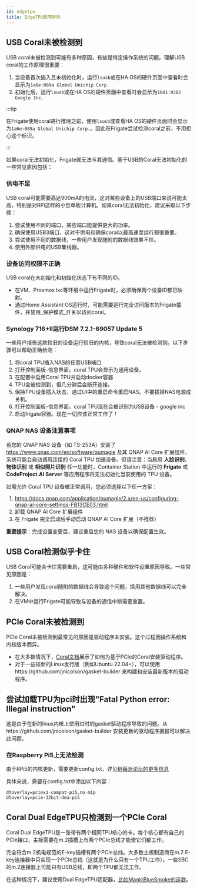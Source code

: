 ```yaml
---
id: edgetpu
title: EdgeTPU故障排除
---
```


## USB Coral未被检测到

USB coral未被检测到可能有多种原因，有些是特定操作系统的问题。理解USB coral的工作原理很重要：

1. 当设备首次插入且未初始化时，运行`lsusb`或在HA OS的硬件页面中查看时会显示为`1a6e:089a Global Unichip Corp.`
2. 初始化后，运行`lsusb`或在HA OS的硬件页面中查看时会显示为`18d1:9302 Google Inc.`

:::tip

在Frigate使用coral进行推理之前，使用`lsusb`或查看HA OS的硬件页面时会显示为`1a6e:089a Global Unichip Corp.`。因此在Frigate尝试检测coral之前，不用担心这个标识。

:::

如果coral无法初始化，Frigate就无法与其通信。基于USB的Coral无法初始化的一些常见原因包括：

### 供电不足

USB coral可能需要高达900mA的电流，这对某些设备上的USB端口来说可能太高，特别是对RPi这样的小型单板计算机。如果coral无法初始化，建议采取以下步骤：

1. 尝试使用不同的端口，某些端口能提供更大的功率。
2. 确保使用USB3端口，这对于供电和确保coral以最高速度运行都很重要。
3. 尝试使用不同的数据线，一些用户发现随附的数据线效果不佳。
4. 使用外部供电的USB集线器。

### 设备访问权限不正确

USB coral在未初始化和初始化状态下有不同的ID。

- 在VM、Proxmox lxc等环境中运行Frigate时，必须确保两个设备ID都已映射。
- 通过Home Assistant OS运行时，可能需要运行完全访问版本的Frigate插件，并禁用_保护模式_开关以访问coral。

### Synology 716+II运行DSM 7.2.1-69057 Update 5

一些用户报告这款较旧的设备运行较旧的内核，导致coral无法被检测到。以下步骤可以帮助正确检测：

1. 将coral TPU插入NAS的任意USB端口
2. 打开控制面板-信息界面。coral TPU会显示为通用设备。
3. 在配置中启用Coral TPU并启动docker容器
4. TPU会被检测到，但几分钟后会断开连接。
5. 保持TPU设备插入状态，通过UI中的重启命令重启NAS。不要拔掉NAS电源或关机。
6. 打开控制面板-信息界面。coral TPU现在会被识别为USB设备 - google inc
7. 启动frigate容器。现在一切应该正常工作了！

### QNAP NAS 设备注意事项

若您的 QNAP NAS 设备（如 TS-253A）安装了 https://www.qnap.com/en/software/qumagie 及其 QNAP AI Core 扩展组件，系统可能会自动调用连接的 Coral TPU 加速设备。但请注意：当启用 **人脸识别**、**物体识别** 或 **相似照片识别** 任一功能时，Container Station 中运行的 **Frigate** 或 **CodeProject.AI Server** 等应用程序将无法初始化当前使用的 TPU 设备。

如需允许 Coral TPU 设备被正常调用，您必须选择以下任一方案：

1. https://docs.qnap.com/application/qumagie/2.x/en-us/configuring-qnap-ai-core-settings-FB13CE03.html  
2. 卸载 QNAP AI Core 扩展组件  
3. 在 Frigate 完全启动后手动启动 QNAP AI Core 扩展（不推荐）

**重要提示**：完成设置变更后，建议重启您的 NAS 设备以确保配置生效。

## USB Coral检测似乎卡住

USB Coral可能会卡住需要重启，这可能由多种硬件和软件设置原因导致。一些常见原因是：

1. 一些用户发现coral随附的数据线会导致这个问题，换用其他数据线可以完全解决。
2. 在VM中运行Frigate可能导致与设备的通信中断需要重置。

## PCIe Coral未被检测到

PCIe Coral未被检测到最常见的原因是驱动程序未安装。这个过程因操作系统和内核版本而异。

- 在大多数情况下，[Coral文档](https://coral.ai/docs/m2/get-started/#2-install-the-pcie-driver-and-edge-tpu-runtime)展示了如何为基于PCIe的Coral安装驱动程序。
- 对于一些较新的Linux发行版（例如Ubuntu 22.04+），可以使用https://github.com/jnicolson/gasket-builder 来构建和安装最新版本的驱动程序。

## 尝试加载TPU为pci时出现"Fatal Python error: Illegal instruction"

这是由于在新的linux内核上使用过时的gasket驱动程序导致的问题。从https://github.com/jnicolson/gasket-builder 安装更新的驱动程序据报可以解决此问题。

### 在Raspberry Pi5上无法检测

由于RPi5的内核更新，需要更新config.txt，详见[树莓派论坛的更多信息](https://forums.raspberrypi.com/viewtopic.php?t=363682&sid=cb59b026a412f0dc041595951273a9ca&start=25)

具体来说，需要在config.txt中添加以下内容：

```
dtoverlay=pciex1-compat-pi5,no-mip
dtoverlay=pcie-32bit-dma-pi5
```

## Coral Dual EdgeTPU只检测到一个PCIe Coral

Coral Dual EdgeTPU是一张带有两个相同TPU核心的卡。每个核心都有自己的PCIe接口，主板需要在m.2插槽上有两个PCIe总线才能使它们都工作。

完全符合m.2机电规范的E-key插槽有两个PCIe总线。大多数主板制造商在m.2 E-key连接器中只实现一个PCIe总线（这就是为什么只有一个TPU工作）。一些SBC的m.2连接器上可能只有USB总线，即两个TPU都无法工作。

在这种情况下，建议使用Dual EdgeTPU适配器，[比如MagicBlueSmoke的这款](https://github.com/magic-blue-smoke/Dual-Edge-TPU-Adapter)。